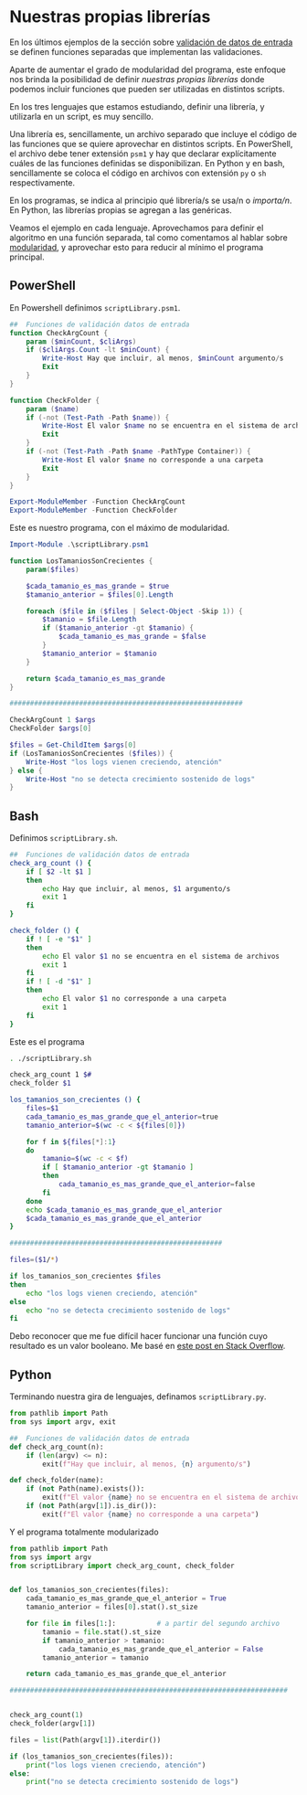 # Nuestras propias librerías

En los últimos ejemplos de la sección sobre [validación de datos de entrada](./validacion-datos-entrada.md) se definen funciones separadas que implementan las validaciones.

Aparte de aumentar el grado de modularidad del programa, este enfoque nos brinda la posibilidad de definir _nuestras propias librerías_ donde podemos incluir funciones que pueden ser utilizadas en distintos scripts.

En los tres lenguajes que estamos estudiando, definir una librería, y utilizarla en un script, es muy sencillo. 

Una librería es, sencillamente, un archivo separado que incluye el código de las funciones que se quiere aprovechar en distintos scripts. 
En PowerShell, el archivo debe tener extensión `psm1` y hay que declarar explícitamente cuáles de las funciones definidas se disponibilizan. En Python y en bash, sencillamente se coloca el código en archivos con extensión `py` o `sh` respectivamente.

En los programas, se indica al principio qué librería/s se usa/n o _importa/n_. En Python, las librerías propias se agregan a las genéricas.

Veamos el ejemplo en cada lenguaje. Aprovechamos para definir el algoritmo en una función separada, tal como comentamos al hablar sobre [modularidad](../resolvamos/modularidad-primeras-ideas.md), y aprovechar esto para reducir al mínimo el programa principal.


## PowerShell
En Powershell definimos `scriptLibrary.psm1`.
``` powershell
##  Funciones de validación datos de entrada
function CheckArgCount {
    param ($minCount, $cliArgs)
    if ($cliArgs.Count -lt $minCount) {
        Write-Host Hay que incluir, al menos, $minCount argumento/s
        Exit
    }
}

function CheckFolder {
    param ($name)
    if (-not (Test-Path -Path $name)) {
        Write-Host El valor $name no se encuentra en el sistema de archivos
        Exit
    }
    if (-not (Test-Path -Path $name -PathType Container)) {
        Write-Host El valor $name no corresponde a una carpeta
        Exit
    }
}

Export-ModuleMember -Function CheckArgCount
Export-ModuleMember -Function CheckFolder
```

Este es nuestro programa, con el máximo de modularidad.
``` powershell
Import-Module .\scriptLibrary.psm1

function LosTamaniosSonCrecientes {
    param($files)

    $cada_tamanio_es_mas_grande = $true
    $tamanio_anterior = $files[0].Length

    foreach ($file in ($files | Select-Object -Skip 1)) {
        $tamanio = $file.Length
        if ($tamanio_anterior -gt $tamanio) {
            $cada_tamanio_es_mas_grande = $false
        }
        $tamanio_anterior = $tamanio
    }

    return $cada_tamanio_es_mas_grande
}

#########################################################

CheckArgCount 1 $args
CheckFolder $args[0]

$files = Get-ChildItem $args[0]
if (LosTamaniosSonCrecientes ($files)) {
    Write-Host "los logs vienen creciendo, atención"
} else {
    Write-Host "no se detecta crecimiento sostenido de logs"
}
```


## Bash
Definimos `scriptLibrary.sh`.

``` bash
##  Funciones de validación datos de entrada
check_arg_count () {
    if [ $2 -lt $1 ]
    then
        echo Hay que incluir, al menos, $1 argumento/s
        exit 1
    fi
}

check_folder () {
    if ! [ -e "$1" ]
    then
        echo El valor $1 no se encuentra en el sistema de archivos
        exit 1
    fi
    if ! [ -d "$1" ]
    then
        echo El valor $1 no corresponde a una carpeta
        exit 1
    fi
}
``` 

Este es el programa 
``` bash
. ./scriptLibrary.sh

check_arg_count 1 $#
check_folder $1

los_tamanios_son_crecientes () {
    files=$1
    cada_tamanio_es_mas_grande_que_el_anterior=true
    tamanio_anterior=$(wc -c < ${files[0]})

    for f in ${files[*]:1}
    do
        tamanio=$(wc -c < $f)
        if [ $tamanio_anterior -gt $tamanio ]
        then
            cada_tamanio_es_mas_grande_que_el_anterior=false
        fi
    done
    echo $cada_tamanio_es_mas_grande_que_el_anterior
    $cada_tamanio_es_mas_grande_que_el_anterior
}

####################################################

files=($1/*)

if los_tamanios_son_crecientes $files  
then
    echo "los logs vienen creciendo, atención"
else
    echo "no se detecta crecimiento sostenido de logs"
fi
```
Debo reconocer que me fue difícil hacer funcionar una función cuyo resultado es un valor booleano. Me basé en [este post en Stack Overflow](https://stackoverflow.com/questions/5431909/returning-a-boolean-from-a-bash-function).


## Python
Terminando nuestra gira de lenguajes, definamos `scriptLibrary.py`.
``` python
from pathlib import Path
from sys import argv, exit

##  Funciones de validación datos de entrada
def check_arg_count(n):
    if (len(argv) <= n):
        exit(f"Hay que incluir, al menos, {n} argumento/s")

def check_folder(name):
    if (not Path(name).exists()):
        exit(f"El valor {name} no se encuentra en el sistema de archivos")    
    if (not Path(argv[1]).is_dir()):
        exit(f"El valor {name} no corresponde a una carpeta")

```

Y el programa totalmente modularizado
``` python
from pathlib import Path
from sys import argv
from scriptLibrary import check_arg_count, check_folder


def los_tamanios_son_crecientes(files):
    cada_tamanio_es_mas_grande_que_el_anterior = True
    tamanio_anterior = files[0].stat().st_size

    for file in files[1:]:          # a partir del segundo archivo
        tamanio = file.stat().st_size
        if tamanio_anterior > tamanio:
            cada_tamanio_es_mas_grande_que_el_anterior = False
        tamanio_anterior = tamanio

    return cada_tamanio_es_mas_grande_que_el_anterior

####################################################################


check_arg_count(1)
check_folder(argv[1])

files = list(Path(argv[1]).iterdir())

if (los_tamanios_son_crecientes(files)):
    print("los logs vienen creciendo, atención")
else:
    print("no se detecta crecimiento sostenido de logs")

```
